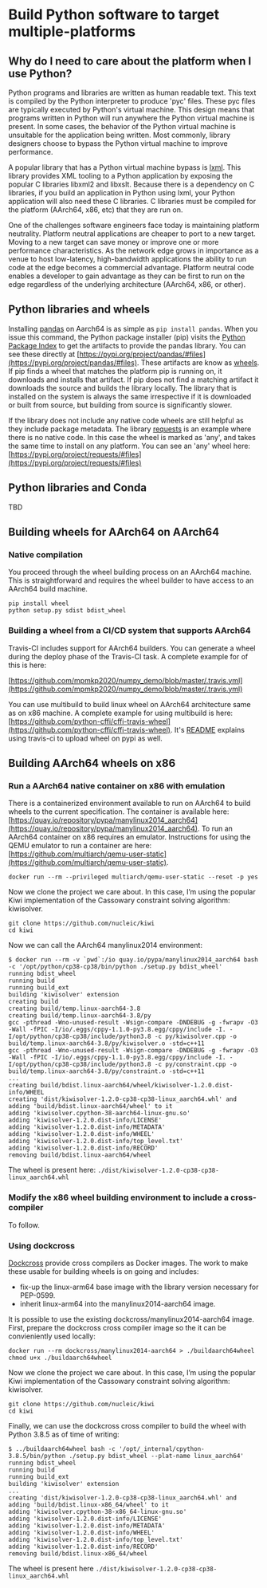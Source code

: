 # Build Python software to target multiple-platforms

## Why do I need to care about the platform when I use Python?

Python programs and libraries are written as human readable text. This text is compiled by the Python interpreter to produce 'pyc' files. These pyc files are typically executed by Python's virtual machine. This design means that programs written in Python will run anywhere the Python virtual machine is present. In some cases, the behavior of the Python virtual machine is unsuitable for the application being written. Most commonly, library designers choose to bypass the Python virtual machine to improve performance.

A popular library that has a Python virtual machine bypass is [lxml](https://lxml.de/). This library provides XML tooling to a Python application by exposing the popular C libraries libxml2 and libxslt. Because there is a dependency on C libraries, if you build an application in Python using lxml, your Python application will also need these C libraries. C libraries must be compiled for the platform (AArch64, x86, etc) that they are run on.

One of the challenges software engineers face today is maintaining platform neutrality. Platform neutral applications are cheaper to port to a new target. Moving to a new target can save money or improve one or more performance characteristics. As the network edge grows in importance as a venue to host low-latency, high-bandwidth applications the ability to run code at the edge becomes a commercial advantage. Platform neutral code enables a developer to gain advantage as they can be first to run on the edge regardless of the underlying architecture (AArch64, x86, or other).

## Python libraries and wheels

Installing [pandas](https://pandas.pydata.org/) on Aarch64 is as simple as `pip install pandas`. When you issue this command, the Python package installer (pip) visits the [Python Package Index](https://pypi.org/) to get the artifacts to provide the pandas library. You can see these directly at [https://pypi.org/project/pandas/#files](https://pypi.org/project/pandas/#files). These artifacts are know as [wheels](https://pythonwheels.com/). If pip finds a wheel that matches the platform pip is running on, it downloads and installs that artifact. If pip does not find a matching artifact it downloads the source and builds the library locally. The library that is installed on the system is always the same irrespective if it is downloaded or built from source, but building from source is significantly slower.

If the library does not include any native code wheels are still helpful as they include package metadata. The library [requests](https://pypi.org/project/requests/) is an example where there is no native code. In this case the wheel is marked as 'any', and takes the same time to install on any platform. You can see an 'any' wheel here: [https://pypi.org/project/requests/#files](https://pypi.org/project/requests/#files)

## Python libraries and Conda

TBD

## Building wheels for AArch64 on AArch64

### Native compilation

You proceed through the wheel building process on an AArch64 machine. This is straightforward and requires the wheel builder to have access to an AArch64 build machine. 

```
pip install wheel
python setup.py sdist bdist_wheel
```

### Building a wheel from a CI/CD system that supports AArch64

Travis-CI includes support for AArch64 builders. You can generate a wheel during the deploy phase of the Travis-CI task. A complete example for of this is here:

[https://github.com/mpmkp2020/numpy_demo/blob/master/.travis.yml](https://github.com/mpmkp2020/numpy_demo/blob/master/.travis.yml)

You can use multibuild to build linux wheel on AArch64 architecture same as on x86 machine. A complete example for using multibuild is here:
[https://github.com/python-cffi/cffi-travis-wheel](https://github.com/python-cffi/cffi-travis-wheel). It's [README](https://github.com/python-cffi/cffi-travis-wheel/blob/master/README.md) explains using travis-ci to upload wheel on pypi as well.

## Building AArch64 wheels on x86

### Run a AArch64 native container on x86 with emulation

There is a containerized environment available to run on AArch64 to build wheels to the current specification. The container is available here: [https://quay.io/repository/pypa/manylinux2014_aarch64](https://quay.io/repository/pypa/manylinux2014_aarch64). To run an AArch64 container on x86 requires an emulator. Instructions for using the QEMU emulator to run a container are here: [https://github.com/multiarch/qemu-user-static](https://github.com/multiarch/qemu-user-static).

```
docker run --rm --privileged multiarch/qemu-user-static --reset -p yes
```
Now we clone the project we care about. In this case, I’m using the popular Kiwi implementation of the Cassowary constraint solving algorithm: kiwisolver. 
```
git clone https://github.com/nucleic/kiwi 
cd kiwi 
```
Now we can call the AArch64 manylinux2014 environment:
```
$ docker run --rm -v `pwd`:/io quay.io/pypa/manylinux2014_aarch64 bash -c '/opt/python/cp38-cp38/bin/python ./setup.py bdist_wheel'
running bdist_wheel
running build
running build_ext
building 'kiwisolver' extension
creating build
creating build/temp.linux-aarch64-3.8
creating build/temp.linux-aarch64-3.8/py
gcc -pthread -Wno-unused-result -Wsign-compare -DNDEBUG -g -fwrapv -O3 -Wall -fPIC -I/io/.eggs/cppy-1.1.0-py3.8.egg/cppy/include -I. -I/opt/python/cp38-cp38/include/python3.8 -c py/kiwisolver.cpp -o build/temp.linux-aarch64-3.8/py/kiwisolver.o -std=c++11
gcc -pthread -Wno-unused-result -Wsign-compare -DNDEBUG -g -fwrapv -O3 -Wall -fPIC -I/io/.eggs/cppy-1.1.0-py3.8.egg/cppy/include -I. -I/opt/python/cp38-cp38/include/python3.8 -c py/constraint.cpp -o build/temp.linux-aarch64-3.8/py/constraint.o -std=c++11
...
creating build/bdist.linux-aarch64/wheel/kiwisolver-1.2.0.dist-info/WHEEL
creating 'dist/kiwisolver-1.2.0-cp38-cp38-linux_aarch64.whl' and adding 'build/bdist.linux-aarch64/wheel' to it
adding 'kiwisolver.cpython-38-aarch64-linux-gnu.so'
adding 'kiwisolver-1.2.0.dist-info/LICENSE'
adding 'kiwisolver-1.2.0.dist-info/METADATA'
adding 'kiwisolver-1.2.0.dist-info/WHEEL'
adding 'kiwisolver-1.2.0.dist-info/top_level.txt'
adding 'kiwisolver-1.2.0.dist-info/RECORD'
removing build/bdist.linux-aarch64/wheel
```

The wheel is present here: ```./dist/kiwisolver-1.2.0-cp38-cp38-linux_aarch64.whl ```


### Modify the x86 wheel building environment to include a cross-compiler

To follow.


### Using dockcross

[Dockcross](https://github.com/dockcross/dockcross/) provide cross compilers as Docker images. The work to make these usable for building wheels is on going and includes:

* fix-up the linux-arm64 base image with the library version necessary for PEP-0599.
* inherit linux-arm64 into the manylinux2014-aarch64 image.

It is possible to use the existing dockcross/manylinux2014-aarch64 image. First, prepare the dockcross cross compiler image so the it can be convieniently used locally:
```
docker run --rm dockcross/manylinux2014-aarch64 > ./buildaarch64wheel 
chmod u+x ./buildaarch64wheel 
```
Now we clone the project we care about. In this case, I’m using the popular Kiwi implementation of the Cassowary constraint solving algorithm: kiwisolver. 
```
git clone https://github.com/nucleic/kiwi 
cd kiwi 
```
Finally, we can use the dockcross cross compiler to build the wheel with Python 3.8.5 as of time of writing:
```
$ ../buildaarch64wheel bash -c '/opt/_internal/cpython-3.8.5/bin/python ./setup.py bdist_wheel --plat-name linux_aarch64' 
running bdist_wheel 
running build 
running build_ext 
building 'kiwisolver' extension 
... 
creating 'dist/kiwisolver-1.2.0-cp38-cp38-linux_aarch64.whl' and adding 'build/bdist.linux-x86_64/wheel' to it 
adding 'kiwisolver.cpython-38-x86_64-linux-gnu.so' 
adding 'kiwisolver-1.2.0.dist-info/LICENSE' 
adding 'kiwisolver-1.2.0.dist-info/METADATA' 
adding 'kiwisolver-1.2.0.dist-info/WHEEL' 
adding 'kiwisolver-1.2.0.dist-info/top_level.txt' 
adding 'kiwisolver-1.2.0.dist-info/RECORD' 
removing build/bdist.linux-x86_64/wheel 
```

The wheel is present here ```./dist/kiwisolver-1.2.0-cp38-cp38-linux_aarch64.whl ```

